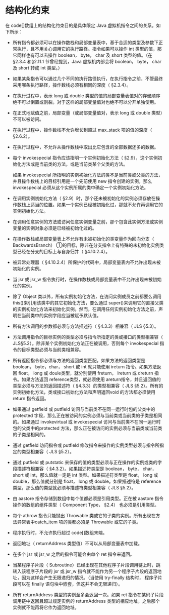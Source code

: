 # 结构化约束 

在 code[]数组上的结构化约束目的是具体限定 Java 虚拟机指令之间的关系。如下所示：

* 所有指令都必须可以在操作数栈和局部变量表中，基于合适的类型及参数下正常执行，且不用关心调用它的执行路径。指令如果可以操作 int 类型的值，那它同样也有可以去操作 boolean， byte， char 及 short 类型的值。（在§2.3.4 和§2.11.1 节曾经提到，Java 虚拟机内部会将 boolean， byte， char 及 short 转成 int 类型。）


* 如果某条指令可以通过几个不同的执行路径执行，在执行指令之前，不管最终采用哪条执行路径，操作数栈必须有相同的深度（ §2.3.4）。

* 在执行过程中，表示 long 或 double 类型的值的局部变量表值对的存储顺序绝不可以倒置或割裂。对于这样的局部变量值对也绝不可以分开单独使用。

* 在正式地赋值之前，局部变量（或局部变量值对，表示 long 或 double 类型）不可以被访问。

* 在执行过程中，操作数栈不允许增长到超过 max_stack 项的值的深度（ §2.6.2）。

* 在执行过程中，不允许从操作数栈中取出比它包含的全部数据还多的数据。

* 每个 invokespecial 指令应该指明一个实例初始化方法（ §2.9），这个实例初始化方法或是当前类的方法，或是当前类某个父类的方法。

  如果 invokespecial 所指明的实例初始化方法的类不是当前类或父类的方法，并且操作数栈上的目标引用是一个先前使用 new 指令创建的实例，那么 invokespecial 必须从这个实例所属的类中确定一个实例初始化方法。

* 在调用实例初始化方法（ §2.9）时，那个还未被初始化的实例必须存放在操作数栈上适当的位置。如果一个实例已经被初始化过，那就不允许再调用它的实例初始化方法。

* 在调用任意实例的方法或访问任意实例变量之前，那个包含此实例方法或实例变量的实例对象必须是已经被初始化过的。

* 在操作数栈或局部变量表上不允许有未被初始化的类变量作为回向分支（ BackwardsBranch） ①的目标，除非在分支指令上有特殊的未初始化实例类型已经在分支的目标上与自身归并（ §4.10.2.4）。

* 被异常处理器（ §4.10.2.4）所保护的代码中，局部变量表内不允许出现未被初始化的实例。

* 当 jsr 或 jsr_w 指令执行时，在操作数栈或局部变量表中不允许出现未被初始化的实例。

* 除了 Object 类以外，所有实例初始化方法，在访问实例成员之前都要么调用 this()来引用该类中的其它初始化方法，要么通过 super()来调用它的直接父类的实例初始化方法来初始化实例。然而，在调用任何实例初始化方法之前，声明在当前类中的实例字段应当被赋予默认值。

* 所有方法调用的参数都必须与方法描述符（ §4.3.3）相兼容（ JLS §5.3）。

* 方法调用指令的目标实例的类型必须与指令所指定的类或接口的类型相兼容（ JLS§5.2）。除非某个实例初始化方法正在被调用，否则每个 invokespecial 指令的目标类型必须与当前类相兼容。

* 所有返回指令都必须与方法的返回类型匹配。如果方法的返回类型是 boolean， byte，char， short 或 int 就只能使用 ireturn 指令。如果方法返回 float， long 或 doule类型，就分别使用 freturn， lreturn 或 dreturn 指令。如果方法返回 reference类型，就必须使用 areturn指令，并且返回值的类型必须与方法的返回描述符（ §4.3.3）的类型相兼容（ JLS §5.2）。所有的实例初始化方法，类或接口初始化方法和声明返回void 的方法都必须使用 return 指令返回。

* 如果通过 getfield 或 putfield 访问与当前类不在同一运行时包的父类中的protected 字段，那么正在被访问的实例必须与当前类或当前类的子类是相同的。如果通过 invokevirtual 或 invokespecial 访问与当前类不在同一运行时包的父类中的protected 方法，那么正在被访问的实例必须与当前类或当前类的子类是相同的。

* 通过 getfield 访问指令或 putfield 修改指令来操作的实例类型必须与指令所指定的类型相兼容（ JLS §5.2）。

* 通过 putfield 或 putstatic 来保存的值的类型必须与正在操作的实例或类的字段描述符相兼容（ §4.3.2）。如果描述符类型是 boolean， byte， char， short 或 int，那么值就一定是 int 类型。如果描述符类型是 float， long 或 double，那么值就分别是 float， long 或 double。如果描述符是 reference 类型，那么值的类型就必须与描述符类型相兼容（ JLS §5.2）。

* 由 aastore 指令存储到数组中每个值都必须是引用类型。正在被 aastore 指令操作的数组的组件类型（ Component Type， §2.4） 也必须是引用类型。 

* 每个 athrow 指令只能抛出 Throwable 类或它的子类的实例。所有出现在方法异常表中catch_item 项的类都必须是 Throwable 或它的子类。

* 程序执行时，不允许执行超过 code[]数组末端。

* 返回地址（ returnAddress 类型值）不可以从局部变量表中加载。

* 在多个 jsr 或 jsr_w 之后的指令可能会由单个 ret 指令来返回。

* 当某程序子片段（ Subroutine）已经出现在其他程序子片段调用链上时，跳转入该程序子片段的 jsr 或 jsr_w 指令就不能作为另一个程序子片段的返回地址，因为这样会产生无限递归的情况。（当使用 try-finally 结构时， 程序子片段可以在 finally 语句块中嵌套，但这并不会无限递归）。

* 所有 returnAddress 类型的实例至多会返回一次。如果 ret 指令在某码子片段调用链中返回且超过规定实例的 returnAddress 类型的相应地址，之后那个实例就不能再将它作为返回地址。 